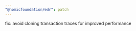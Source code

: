 ```yaml
---
"@nomicfoundation/edr": patch
---
```


fix: avoid cloning transaction traces for improved performance
